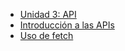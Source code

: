 - [Unidad 3: API](/3-api/index)
- [Introducción a las APIs](/3-api/0-intro-api)
- [Uso de fetch](/3-api/1-fetch)
